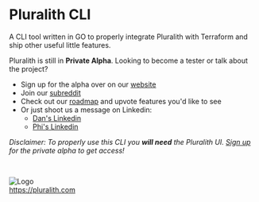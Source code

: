 # Pluralith CLI

A CLI tool written in GO to properly integrate Pluralith with Terraform and ship other useful little features.

Pluralith is still in **Private Alpha**.
Looking to become a tester or talk about the project?
- Sign up for the alpha over on our [website](https://www.pluralith.com)
- Join our [subreddit](https://www.reddit.com/r/Pluralith/)
- Check out our [roadmap](https://roadmap.pluralith.com) and upvote features you'd like to see
- Or just shoot us a message on Linkedin:
  -  [Dan's Linkedin](https://www.linkedin.com/in/danielputzer/)
  -  [Phi's Linkedin](https://www.linkedin.com/in/philipp-weber-a8517b231/)

*Disclaimer: To properly use this CLI you **will need** the Pluralith UI. [Sign up](https://www.pluralith.com) for the private alpha to get access!*

&nbsp;

![Logo](https://user-images.githubusercontent.com/25454503/104286033-c7ed5b80-54b4-11eb-91ca-edd94b0703ab.png)  
<https://pluralith.com>
